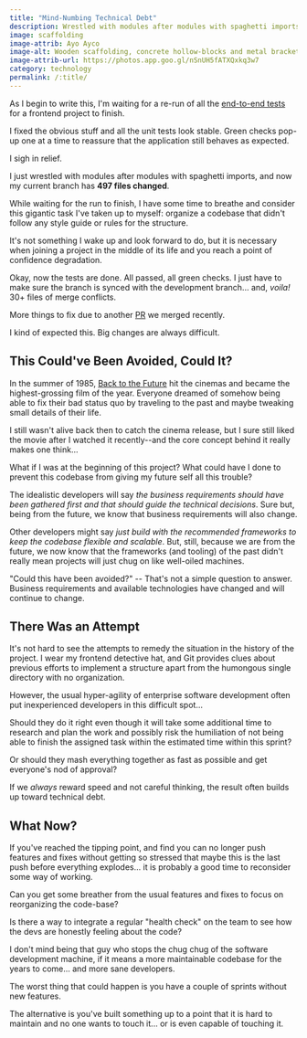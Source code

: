 ```yaml
---
title: "Mind-Numbing Technical Debt"
description: Wrestled with modules after modules with spaghetti imports, and now my current branch has 497 files changed
image: scaffolding
image-attrib: Ayo Ayco
image-alt: Wooden scaffolding, concrete hollow-blocks and metal brackets in a dim construction site
image-attrib-url: https://photos.app.goo.gl/nSnUH5fATXQxkq3w7
category: technology
permalink: /:title/
---
```


As I begin to write this, I'm waiting for a re-run of all the [end-to-end tests](https://www.browserstack.com/guide/end-to-end-testing) for a frontend project to finish.

I fixed the obvious stuff and all the unit tests look stable. Green checks pop-up one at a time to reassure that the application still behaves as expected.

I sigh in relief.

I just wrestled with modules after modules with spaghetti imports, and now my current branch has **497 files changed**.

While waiting for the run to finish, I have some time to breathe and consider this gigantic task I've taken up to myself: organize a codebase that didn't follow any style guide or rules for the structure.

It's not something I wake up and look forward to do, but it is necessary when joining a project in the middle of its life and you reach a point of confidence degradation.

Okay, now the tests are done. All passed, all green checks. I just have to make sure the branch is synced with the development branch... and, *voila!* 30+ files of merge conflicts.

More things to fix due to another [PR](https://thecodebytes.com/what-is-a-pr-pull-request-in-software-development/) we merged recently.

I kind of expected this. Big changes are always difficult.

## This Could've Been Avoided, Could It?

In the summer of 1985, [Back to the Future](https://en.wikipedia.org/wiki/Back_to_the_Future) hit the cinemas and became the highest-grossing film of the year. Everyone dreamed of somehow being able to fix their bad status quo by traveling to the past and maybe tweaking small details of their life.

I still wasn't alive back then to catch the cinema release, but I sure still liked the movie after I watched it recently--and the core concept behind it really makes one think...

What if I was at the beginning of this project? What could have I done to prevent this codebase from giving my future self all this trouble?

The idealistic developers will say *the business requirements should have been gathered first and that should guide the technical decisions*. Sure but, being from the future, we know that business requirements will also change.

Other developers might say *just build with the recommended frameworks to keep the codebase flexible and scalable*. But, still, because we are from the future, we now know that the frameworks (and tooling) of the past didn't really mean projects will just chug on like well-oiled machines.

"Could this have been avoided?" -- That's not a simple question to answer. Business requirements and available technologies have changed and will continue to change.

## There Was an Attempt

It's not hard to see the attempts to remedy the situation in the history of the project. I wear my frontend detective hat, and Git provides clues about previous efforts to implement a structure apart from the humongous single directory with no organization.

However, the usual hyper-agility of enterprise software development often put inexperienced developers in this difficult spot...

Should they do it right even though it will take some additional time to research and plan the work and possibly risk the humiliation of not being able to finish the assigned task within the estimated time within this sprint?

Or should they mash everything together as fast as possible and get everyone's nod of approval?

If we *always* reward speed and not careful thinking, the result often builds up toward technical debt.

## What Now?

If you've reached the tipping point, and find you can no longer push features and fixes without getting so stressed that maybe this is the last push before everything explodes... it is probably a good time to reconsider some way of working.

Can you get some breather from the usual features and fixes to focus on reorganizing the code-base?

Is there a way to integrate a regular "health check" on the team to see how the devs are honestly feeling about the code?

I don't mind being that guy who stops the chug chug of the software development machine, if it means a more maintainable codebase for the years to come... and more sane developers.

The worst thing that could happen is you have a couple of sprints without new features.

The alternative is you've built something up to a point that it is hard to maintain and no one wants to touch it... or is even capable of touching it.